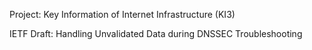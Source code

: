 Project: Key Information of Internet Infrastructure (KI3)

IETF Draft: Handling Unvalidated Data during DNSSEC Troubleshooting